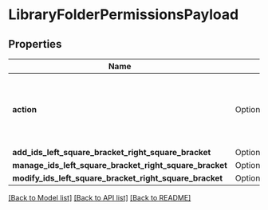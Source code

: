 # LibraryFolderPermissionsPayload

## Properties

Name | Type | Description | Notes
------------ | ------------- | ------------- | -------------
**action** | Option<[**crate::models::LibraryFolderPermissionAction**](LibraryFolderPermissionAction.md)> | Indicates what action should be performed on the library folder. | [optional]
**add_ids_left_square_bracket_right_square_bracket** | Option<[**crate::models::AddIds**](Add_IDs.md)> |  | [optional]
**manage_ids_left_square_bracket_right_square_bracket** | Option<[**crate::models::ManageIds**](Manage_IDs.md)> |  | [optional]
**modify_ids_left_square_bracket_right_square_bracket** | Option<[**crate::models::ModifyIds**](Modify_IDs.md)> |  | [optional]

[[Back to Model list]](../README.md#documentation-for-models) [[Back to API list]](../README.md#documentation-for-api-endpoints) [[Back to README]](../README.md)


